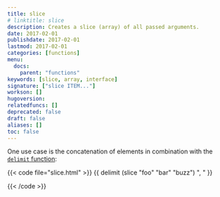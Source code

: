 ```yaml
---
title: slice
# linktitle: slice
description: Creates a slice (array) of all passed arguments.
date: 2017-02-01
publishdate: 2017-02-01
lastmod: 2017-02-01
categories: [functions]
menu:
  docs:
    parent: "functions"
keywords: [slice, array, interface]
signature: ["slice ITEM..."]
workson: []
hugoversion:
relatedfuncs: []
deprecated: false
draft: false
aliases: []
toc: false
---
```


One use case is the concatenation of elements in combination with the [`delimit` function][]:

{{< code file="slice.html" >}}
{{ delimit (slice "foo" "bar" "buzz") ", " }}
<!-- returns the string "foo, bar, buzz" -->
{{< /code >}}


[`delimit` function]: /functions/delimit/

